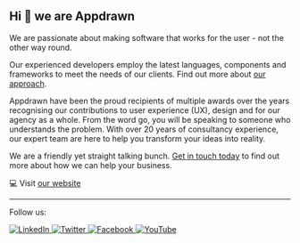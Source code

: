 ## Hi 👋 we are Appdrawn

We are passionate about making software that works for the user - not the other way round.

Our experienced developers employ the latest languages, components and frameworks to meet the needs of our clients. Find out more about <a href="https://www.appdrawn.com/our-approach">our approach</a>.

Appdrawn have been the proud recipients of multiple awards over the years recognising our contributions to user experience (UX), design and for our agency as a whole. From the word go, you will be speaking to someone who understands the problem. With over 20 years of consultancy experience, our expert team are here to help you transform your ideas into reality.

We are a friendly yet straight talking bunch. <a href="https://www.appdrawn.com/lets-talk">Get in touch today</a> to find out more about how we can help your business.

💻 Visit <a href="https://www.appdrawn.com/">our website</a>

----

Follow us:

<a href="https://www.linkedin.com/company/appdrawn-software-development">
  <img alt="LinkedIn" src="https://img.shields.io/badge/LinkedIn-0077B5?style=for-the-badge&logo=linkedin&logoColor=white" />
</a>

<a href="https://twitter.com/appdrawn">
  <img alt="Twitter" src="https://img.shields.io/badge/Twitter-1DA1F2?style=for-the-badge&logo=twitter&logoColor=white" />
</a>

<a href="https://www.facebook.com/AppDrawn/">
  <img alt="Facebook" src="https://img.shields.io/badge/Facebook-1877F2?style=for-the-badge&logo=facebook&logoColor=white" />
</a>

<a href="https://www.youtube.com/@appdrawn">
  <img alt="YouTube" src="https://img.shields.io/badge/YouTube-FF0000?style=for-the-badge&logo=youtube&logoColor=white" />
</a>
